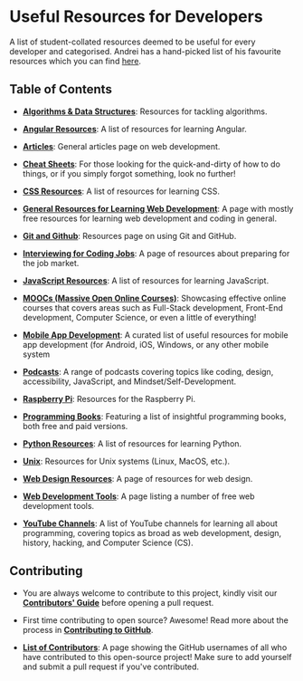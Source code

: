 # Useful Resources for Developers

A list of student-collated resources deemed to be useful for every developer and categorised. Andrei has a hand-picked list of his favourite resources which you can find [here](https://zerotomastery.io/resources?utm_source=github&utm_medium=resources).

## Table of Contents

- [**Algorithms & Data Structures**](AlgorithmsDataStructures.md): Resources for tackling algorithms.

- [**Angular Resources**](Angular.md): A list of resources for learning Angular.

- [**Articles**](DevelopmentArticles.md): General articles page on web development.

- [**Cheat Sheets**](cheatSheets.md): For those looking for the quick-and-dirty of how to do things, or if you simply forgot something, look no further!

- [**CSS Resources**](CSSResources.md): A list of resources for learning CSS.

- [**General Resources for Learning Web Development**](generalResources.md): A page with mostly free resources for learning web development and coding in general.

- [**Git and Github**](Using_Git_and_GitHub.md): Resources page on using Git and GitHub.

- [**Interviewing for Coding Jobs**](HowtoInterviewforCodeJobs.md): A page of resources about preparing for the job market.

- [**JavaScript Resources**](JavaScript.md): A list of resources for learning JavaScript.

- [**MOOCs (Massive Open Online Courses)**](moocs.md): Showcasing effective online courses that covers areas such as Full-Stack development, Front-End development, Computer Science, or even a little of everything!

- [**Mobile App Development**](MobileAppDevelopment.md): A curated list of useful resources for mobile app development (for Android, iOS, Windows, or any other mobile system

- [**Podcasts**](Podcasts.md): A range of podcasts covering topics like coding, design, accessibility, JavaScript, and Mindset/Self-Development.

- [**Raspberry Pi**](RaspberryPi.md): Resources for the Raspberry Pi.

- [**Programming Books**](Programming_Books.md): Featuring a list of insightful programming books, both free and paid versions.

- [**Python Resources**](Python.md): A list of resources for learning Python.

- [**Unix**](Unix.md): Resources for Unix systems (Linux, MacOS, etc.).

- [**Web Design Resources**](WebDesignResources.md): A page of resources for web design.

- [**Web Development Tools**](WebDevTools.md): A page listing a number of free web development tools.

- [**YouTube Channels**](YouTubeChannels.md): A list of YouTube channels for learning all about programming, covering topics as broad as web development, design, history, hacking, and Computer Science (CS).


## Contributing

- You are always welcome to contribute to this project, kindly visit our [**Contributors' Guide**](https://github.com/zero-to-mastery/resources/blob/master/CONTRIBUTING.md) before opening a pull request.
- First time contributing to open source? Awesome! Read more about the process in [**Contributing to GitHub**](https://github.com/zero-to-mastery/resources/blob/master/Contributing_to_GitHub.md).

- [**List of Contributors**](CONTRIBUTORS.md): A page showing the GitHub usernames of all who have contributed to this open-source project! Make sure to add yourself and submit a pull request if you've contributed.
